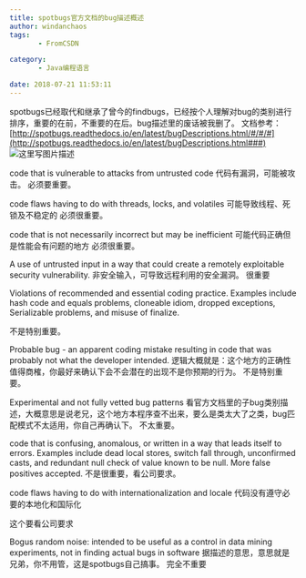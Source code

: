 ```yaml
---
title: spotbugs官方文档的bug描述概述
author: windanchaos
tags: 
       - FromCSDN

category: 
       - Java编程语言

date: 2018-07-21 11:53:11
---
```

spotbugs已经取代和继承了曾今的findbugs，已经按个人理解对bug的类别进行排序，重要的在前，不重要的在后。bug描述里的废话被我删了。
文档参考：[http://spotbugs.readthedocs.io/en/latest/bugDescriptions.html/#/#/#](http://spotbugs.readthedocs.io/en/latest/bugDescriptions.html###)
![这里写图片描述](/images/dn.net-20180205154612867-watermark-2-text-aHR0cDovL2Jsb2cuY3Nkbi5uZXQvd2luZGFuY2hhb3M=-font-5a6L5L2T-fontsize-400-fill-I0JBQkFCMA==-dissolve-70-gravity-SouthEast.png)

code that is vulnerable to attacks from untrusted code
代码有漏洞，可能被攻击。
必须要重要。

code flaws having to do with threads, locks, and volatiles
可能导致线程、死锁及不稳定的
必须很重要。

code that is not necessarily incorrect but may be inefficient
可能代码正确但是性能会有问题的地方
必须很重要。

A use of untrusted input in a way that could create a remotely exploitable security vulnerability.
非安全输入，可导致远程利用的安全漏洞。
很重要

Violations of recommended and essential coding practice. Examples include hash code and equals problems, cloneable idiom, dropped exceptions, Serializable problems, and misuse of finalize.

不是特别重要。

Probable bug - an apparent coding mistake resulting in code that was probably not what the developer intended.
逻辑大概就是：这个地方的正确性值得商榷，你最好来确认下会不会潜在的出现不是你预期的行为。
不是特别重要。

Experimental and not fully vetted bug patterns
看官方文档里的子bug类别描述，大概意思是说老兄，这个地方本程序查不出来，要么是类太大了之类，bug匹配模式不太适用，你自己再确认下。
不太重要。

code that is confusing, anomalous, or written in a way that leads itself to errors. Examples include dead local stores, switch fall through, unconfirmed casts, and redundant null check of value known to be null. More false positives accepted.
不是很重要，看公司要求。

code flaws having to do with internationalization and locale
代码没有遵守必要的本地化和国际化
<!-- more -->
这个要看公司要求

Bogus random noise: intended to be useful as a control in data mining experiments, not in finding actual bugs in software
据描述的意思，意思就是兄弟，你不用管，这是spotbugs自己搞事。
完全不重要
